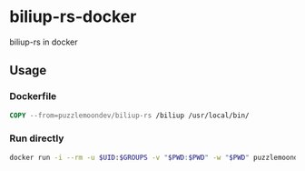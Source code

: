 # biliup-rs-docker

biliup-rs in docker

## Usage

### Dockerfile

```Dockerfile
COPY --from=puzzlemoondev/biliup-rs /biliup /usr/local/bin/
```

### Run directly

```sh
docker run -i --rm -u $UID:$GROUPS -v "$PWD:$PWD" -w "$PWD" puzzlemoondev/biliup-rs --help
```
